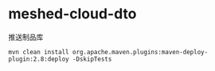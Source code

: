 # meshed-cloud-dto

推送制品库
```shell
mvn clean install org.apache.maven.plugins:maven-deploy-plugin:2.8:deploy -DskipTests
```





